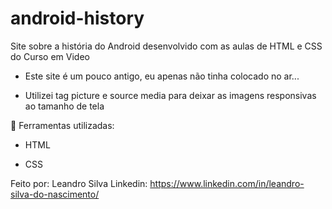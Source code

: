 # android-history
Site sobre a história do Android desenvolvido com as aulas de HTML e CSS do Curso em Video

- Este site é um pouco antigo, eu apenas não tinha colocado no ar...
  
- Utilizei tag picture e source media para deixar as imagens responsivas ao tamanho de tela

🔨 Ferramentas utilizadas:

* HTML

* CSS

Feito por:
Leandro Silva
Linkedin: https://www.linkedin.com/in/leandro-silva-do-nascimento/

